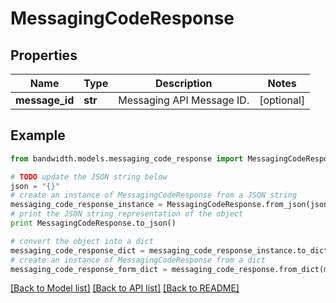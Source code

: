 # MessagingCodeResponse


## Properties
Name | Type | Description | Notes
------------ | ------------- | ------------- | -------------
**message_id** | **str** | Messaging API Message ID. | [optional] 

## Example

```python
from bandwidth.models.messaging_code_response import MessagingCodeResponse

# TODO update the JSON string below
json = "{}"
# create an instance of MessagingCodeResponse from a JSON string
messaging_code_response_instance = MessagingCodeResponse.from_json(json)
# print the JSON string representation of the object
print MessagingCodeResponse.to_json()

# convert the object into a dict
messaging_code_response_dict = messaging_code_response_instance.to_dict()
# create an instance of MessagingCodeResponse from a dict
messaging_code_response_form_dict = messaging_code_response.from_dict(messaging_code_response_dict)
```
[[Back to Model list]](../README.md#documentation-for-models) [[Back to API list]](../README.md#documentation-for-api-endpoints) [[Back to README]](../README.md)


